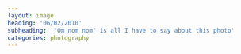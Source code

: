 ```yaml
---
layout: image
heading: '06/02/2010'
subheading: '"Om nom nom" is all I have to say about this photo'
categories: photography
---
```

